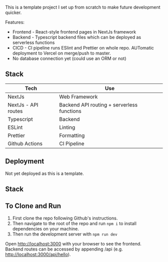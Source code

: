 This is a template project I set up from scratch to make future development quicker.

Features:
- Frontend - React-style frontend pages in NextJs framework
- Backend - Typescript backend files which can be deployed as serverless functions
- CICD - CI pipeline runs ESlint and Prettier on whole repo. AUTomatic deployment to Vercel on merge/push to master.
- No database connection yet (could use an ORM or not)

## Stack

| Tech | Use |
|------------------|------------------|
| NextJs | Web Framework  |
| NextJs - API routes | Backend API routing + serverless functions |
| Typescript | Backend |
| ESLint | Linting |
| Prettier | Formatting |
| Github Actions | CI Pipeline |

## Deployment

Not yet deployed as this is a template.

## Stack

## To Clone and Run

1. First clone the repo following Github's instructions.
2. Then navigate to the root of the repo and run `npm i` to install dependencies on your machine.
3. Then run the development server with `npm run dev`

Open [http://localhost:3000](http://localhost:3000) with your browser to see the frontend.  
Backend routes can be accessed by appending /api (e.g. [http://localhost:3000/api/hello](http://localhost:3000/api/hello)).
